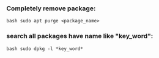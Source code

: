### Completely remove package:
```bash sudo apt purge <package_name> ```
### search all packages have name like "key_word":
```bash sudo dpkg -l *key_word* ```
